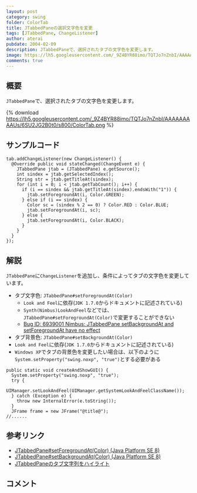 ```yaml
---
layout: post
category: swing
folder: ColorTab
title: JTabbedPaneの選択文字色を変更
tags: [JTabbedPane, ChangeListener]
author: aterai
pubdate: 2004-02-09
description: JTabbedPaneで、選択されたタブの文字色を変更します。
image: https://lh5.googleusercontent.com/_9Z4BYR88imo/TQTJo7nZnbI/AAAAAAAAAUs/6SU2JG2B0t0/s800/ColorTab.png
comments: true
---
```

## 概要
`JTabbedPane`で、選択されたタブの文字色を変更します。

{% download https://lh5.googleusercontent.com/_9Z4BYR88imo/TQTJo7nZnbI/AAAAAAAAAUs/6SU2JG2B0t0/s800/ColorTab.png %}

## サンプルコード
<pre class="prettyprint"><code>tab.addChangeListener(new ChangeListener() {
  @Override public void stateChanged(ChangeEvent e) {
    JTabbedPane jtab = (JTabbedPane) e.getSource();
    int sindex = jtab.getSelectedIndex();
    String str = jtab.getTitleAt(sindex);
    for (int i = 0; i &lt; jtab.getTabCount(); i++) {
      if (i == sindex &amp;&amp; jtab.getTitleAt(sindex).endsWith("1")) {
        jtab.setForegroundAt(i, Color.GREEN);
      } else if (i == sindex) {
        Color sc = (sindex % 2 == 0) ? Color.RED : Color.BLUE;
        jtab.setForegroundAt(i, sc);
      } else {
        jtab.setForegroundAt(i, Color.BLACK);
      }
    }
  }
});
</code></pre>

## 解説
`JTabbedPane`に`ChangeListener`を追加し、条件によってタブの文字色を変更しています。

- タブ文字色: `JTabbedPane#setForegroundAt(Color)`
    - `Look and Feel`に依存(`JDK 1.7.0`からドキュメントに記述されている)
    - `Synth(Nimbus)LookAndFeel`などでは、`JTabbedPane#setForegroundAt(Color)`で変更することができない
    - [Bug ID: 6939001 Nimbus: JTabbedPane setBackgroundAt and setForegroundAt have no effect](https://bugs.openjdk.java.net/browse/JDK-6939001)
- タブ背景色: `JTabbedPane#setBackgroundAt(Color)`
- `Look and Feel`に依存(`JDK 1.7.0`からドキュメントに記述されている)
- `Windows XP`でタブの背景色を変更したい場合は、以下のように`System.setProperty("swing.noxp", "true")`とする必要がある

<!-- dummy comment line for breaking list -->

<pre class="prettyprint"><code>public static void createAndShowGUI() {
  System.setProperty("swing.noxp", "true");
  try {
    UIManager.setLookAndFeel(UIManager.getSystemLookAndFeelClassName());
  } catch (Exception e) {
    throw new InternalError(e.toString());
  }
  JFrame frame = new JFrame("@title@");
//......
</code></pre>

## 参考リンク
- [JTabbedPane#setForegroundAt(Color) (Java Platform SE 8)](https://docs.oracle.com/javase/jp/8/docs/api/javax/swing/JTabbedPane.html#setForegroundAt-int-java.awt.Color-)
- [JTabbedPane#setBackgroundAt(Color) (Java Platform SE 8)](https://docs.oracle.com/javase/jp/8/docs/api/javax/swing/JTabbedPane.html#setBackgroundAt-int-java.awt.Color-)
- [JTabbedPaneのタブ文字列をハイライト](https://ateraimemo.com/Swing/TabTitleHighlight.html)

<!-- dummy comment line for breaking list -->

## コメント
